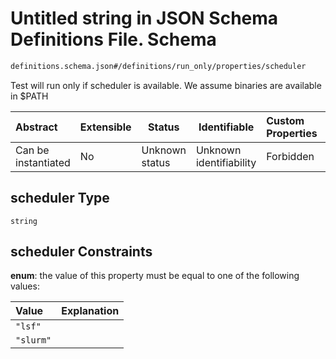 # Untitled string in JSON Schema Definitions File.  Schema

```txt
definitions.schema.json#/definitions/run_only/properties/scheduler
```

Test will run only if scheduler is available. We assume binaries are available in $PATH


| Abstract            | Extensible | Status         | Identifiable            | Custom Properties | Additional Properties | Access Restrictions | Defined In                                                                         |
| :------------------ | ---------- | -------------- | ----------------------- | :---------------- | --------------------- | ------------------- | ---------------------------------------------------------------------------------- |
| Can be instantiated | No         | Unknown status | Unknown identifiability | Forbidden         | Allowed               | none                | [definitions.schema.json\*](../out/definitions.schema.json "open original schema") |

## scheduler Type

`string`

## scheduler Constraints

**enum**: the value of this property must be equal to one of the following values:

| Value     | Explanation |
| :-------- | ----------- |
| `"lsf"`   |             |
| `"slurm"` |             |
